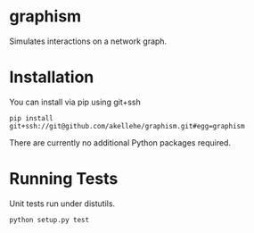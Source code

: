 graphism
========

Simulates interactions on a network graph.

Installation
============

You can install via pip using git+ssh

`pip install git+ssh://git@github.com/akellehe/graphism.git#egg=graphism`

There are currently no additional Python packages required.

Running Tests
=============

Unit tests run under distutils.

`python setup.py test`



